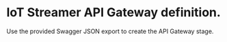 # IoT Streamer API Gateway definition.

Use the provided Swagger JSON export to create the API Gateway stage.
